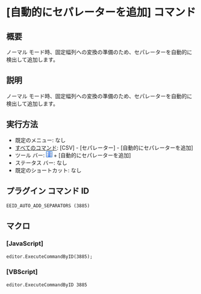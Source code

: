 # \[自動的にセパレーターを追加\] コマンド

## 概要

ノーマル モード時、固定幅列への変換の準備のため、セパレーターを自動的に検出して追加します。

## 説明

ノーマル モード時、固定幅列への変換の準備のため、セパレーターを自動的に検出して追加します。

## 実行方法

- 既定のメニュー: なし
- [すべてのコマンド](../../glossary/allcommands): \[CSV\] - \[セパレーター\] - \[自動的にセパレーターを追加\]
- ツール バー: ![](../../images/columns_separators.gif) \+ \[自動的にセパレーターを追加\]
- ステータス バー: なし
- 既定のショートカット: なし

## プラグイン コマンド ID

```
EEID_AUTO_ADD_SEPARATORS (3885)
```

## マクロ

### \[JavaScript\]

```
editor.ExecuteCommandByID(3885);
```

### \[VBScript\]

```
editor.ExecuteCommandByID 3885
```

